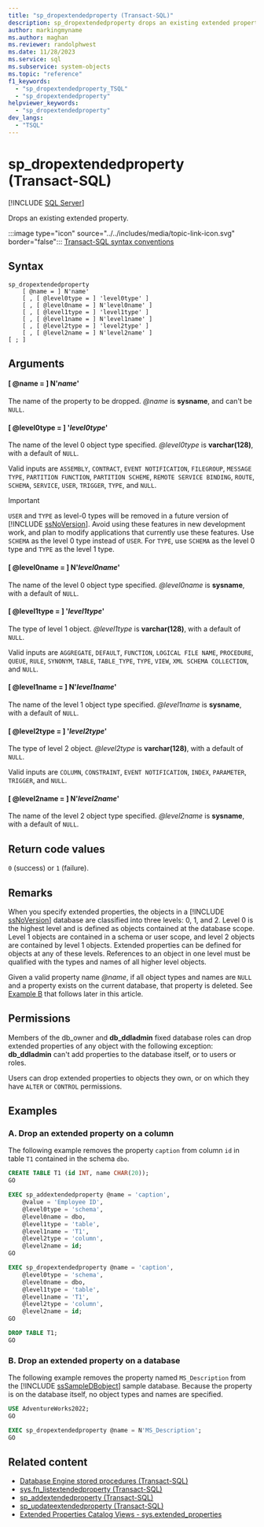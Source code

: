 ```yaml
---
title: "sp_dropextendedproperty (Transact-SQL)"
description: sp_dropextendedproperty drops an existing extended property.
author: markingmyname
ms.author: maghan
ms.reviewer: randolphwest
ms.date: 11/28/2023
ms.service: sql
ms.subservice: system-objects
ms.topic: "reference"
f1_keywords:
  - "sp_dropextendedproperty_TSQL"
  - "sp_dropextendedproperty"
helpviewer_keywords:
  - "sp_dropextendedproperty"
dev_langs:
  - "TSQL"
---
```

# sp_dropextendedproperty (Transact-SQL)

[!INCLUDE [SQL Server](../../includes/applies-to-version/sqlserver.md)]

Drops an existing extended property.

:::image type="icon" source="../../includes/media/topic-link-icon.svg" border="false"::: [Transact-SQL syntax conventions](../../t-sql/language-elements/transact-sql-syntax-conventions-transact-sql.md)

## Syntax

```syntaxsql
sp_dropextendedproperty
    [ @name = ] N'name'
    [ , [ @level0type = ] 'level0type' ]
    [ , [ @level0name = ] N'level0name' ]
    [ , [ @level1type = ] 'level1type' ]
    [ , [ @level1name = ] N'level1name' ]
    [ , [ @level2type = ] 'level2type' ]
    [ , [ @level2name = ] N'level2name' ]
[ ; ]
```

## Arguments

#### [ @name = ] N'*name*'

The name of the property to be dropped. *@name* is **sysname**, and can't be `NULL`.

#### [ @level0type = ] '*level0type*'

The name of the level 0 object type specified. *@level0type* is **varchar(128)**, with a default of `NULL`.

Valid inputs are `ASSEMBLY`, `CONTRACT`, `EVENT NOTIFICATION`, `FILEGROUP`, `MESSAGE TYPE`, `PARTITION FUNCTION`, `PARTITION SCHEME`, `REMOTE SERVICE BINDING`, `ROUTE`, `SCHEMA`, `SERVICE`, `USER`, `TRIGGER`, `TYPE`, and `NULL`.

> [!IMPORTANT]  
> `USER` and `TYPE` as level-0 types will be removed in a future version of [!INCLUDE [ssNoVersion](../../includes/ssnoversion-md.md)]. Avoid using these features in new development work, and plan to modify applications that currently use these features. Use `SCHEMA` as the level 0 type instead of `USER`. For `TYPE`, use `SCHEMA` as the level 0 type and `TYPE` as the level 1 type.

#### [ @level0name = ] N'*level0name*'

The name of the level 0 object type specified. *@level0name* is **sysname**, with a default of `NULL`.

#### [ @level1type = ] '*level1type*'

The type of level 1 object. *@level1type* is **varchar(128)**, with a default of `NULL`.

Valid inputs are `AGGREGATE`, `DEFAULT`, `FUNCTION`, `LOGICAL FILE NAME`, `PROCEDURE`, `QUEUE`, `RULE`, `SYNONYM`, `TABLE`, `TABLE_TYPE`, `TYPE`, `VIEW`, `XML SCHEMA COLLECTION`, and `NULL`.

#### [ @level1name = ] N'*level1name*'

The name of the level 1 object type specified. *@level1name* is **sysname**, with a default of `NULL`.

#### [ @level2type = ] '*level2type*'

The type of level 2 object. *@level2type* is **varchar(128)**, with a default of `NULL`.

Valid inputs are `COLUMN`, `CONSTRAINT`, `EVENT NOTIFICATION`, `INDEX`, `PARAMETER`, `TRIGGER`, and `NULL`.

#### [ @level2name = ] N'*level2name*'

The name of the level 2 object type specified. *@level2name* is **sysname**, with a default of `NULL`.

## Return code values

`0` (success) or `1` (failure).

## Remarks

When you specify extended properties, the objects in a [!INCLUDE [ssNoVersion](../../includes/ssnoversion-md.md)] database are classified into three levels: 0, 1, and 2. Level 0 is the highest level and is defined as objects contained at the database scope. Level 1 objects are contained in a schema or user scope, and level 2 objects are contained by level 1 objects. Extended properties can be defined for objects at any of these levels. References to an object in one level must be qualified with the types and names of all higher level objects.

Given a valid property name *@name*, if all object types and names are `NULL` and a property exists on the current database, that property is deleted. See [Example B](#b-drop-an-extended-property-on-a-database) that follows later in this article.

## Permissions

Members of the db_owner and **db_ddladmin** fixed database roles can drop extended properties of any object with the following exception: **db_ddladmin** can't add properties to the database itself, or to users or roles.

Users can drop extended properties to objects they own, or on which they have `ALTER` or `CONTROL` permissions.

## Examples

### A. Drop an extended property on a column

The following example removes the property `caption` from column `id` in table `T1` contained in the schema `dbo`.

```sql
CREATE TABLE T1 (id INT, name CHAR(20));
GO

EXEC sp_addextendedproperty @name = 'caption',
    @value = 'Employee ID',
    @level0type = 'schema',
    @level0name = dbo,
    @level1type = 'table',
    @level1name = 'T1',
    @level2type = 'column',
    @level2name = id;
GO

EXEC sp_dropextendedproperty @name = 'caption',
    @level0type = 'schema',
    @level0name = dbo,
    @level1type = 'table',
    @level1name = 'T1',
    @level2type = 'column',
    @level2name = id;
GO

DROP TABLE T1;
GO
```

### B. Drop an extended property on a database

The following example removes the property named `MS_Description` from the [!INCLUDE [ssSampleDBobject](../../includes/sssampledbobject-md.md)] sample database. Because the property is on the database itself, no object types and names are specified.

```sql
USE AdventureWorks2022;
GO

EXEC sp_dropextendedproperty @name = N'MS_Description';
GO
```

## Related content

- [Database Engine stored procedures (Transact-SQL)](database-engine-stored-procedures-transact-sql.md)
- [sys.fn_listextendedproperty (Transact-SQL)](../system-functions/sys-fn-listextendedproperty-transact-sql.md)
- [sp_addextendedproperty (Transact-SQL)](sp-addextendedproperty-transact-sql.md)
- [sp_updateextendedproperty (Transact-SQL)](sp-updateextendedproperty-transact-sql.md)
- [Extended Properties Catalog Views - sys.extended_properties](../system-catalog-views/extended-properties-catalog-views-sys-extended-properties.md)
